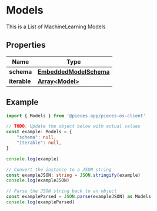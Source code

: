 
# Models

This is a List of MachineLearning Models

## Properties

Name | Type
------------ | -------------
**schema** | [**EmbeddedModelSchema**](EmbeddedModelSchema)
**iterable** | [**Array&lt;Model&gt;**](Model)

## Example

```typescript
import { Models } from '@pieces.app/pieces-os-client'

// TODO: Update the object below with actual values
const example: Models = {
    "schema": null,
    "iterable": null,
}

console.log(example)

// Convert the instance to a JSON string
const exampleJSON: string = JSON.stringify(example)
console.log(exampleJSON)

// Parse the JSON string back to an object
const exampleParsed = JSON.parse(exampleJSON) as Models
console.log(exampleParsed)
```


